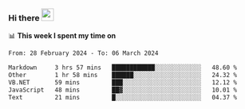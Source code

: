 ### Hi there <a href="https://www.gautamkrishnar.com/"><img src="https://media.giphy.com/media/hvRJCLFzcasrR4ia7z/giphy.gif" width="25px"></a>

📊 **This week I spent my time on**

<!--START_SECTION:waka-->

```txt
From: 28 February 2024 - To: 06 March 2024

Markdown     3 hrs 57 mins   ████████████░░░░░░░░░░░░░   48.60 %
Other        1 hr 58 mins    ██████░░░░░░░░░░░░░░░░░░░   24.32 %
VB.NET       59 mins         ███░░░░░░░░░░░░░░░░░░░░░░   12.12 %
JavaScript   48 mins         ██▓░░░░░░░░░░░░░░░░░░░░░░   10.01 %
Text         21 mins         █░░░░░░░░░░░░░░░░░░░░░░░░   04.37 %
```

<!--END_SECTION:waka-->

